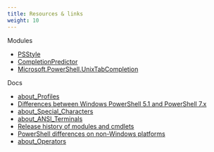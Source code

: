 ```yaml
---
title: Resources & links
weight: 10
---
```

<!-- markdownlint-disable MD041 -->

Modules

- [PSStyle][10]
- [CompletionPredictor][08]
- [Microsoft.PowerShell.UnixTabCompletion][09]

Docs

- [about_Profiles][03]
- [Differences between Windows PowerShell 5.1 and PowerShell 7.x][06]
- [about_Special_Characters][04]
- [about_ANSI_Terminals][01]
- [Release history of modules and cmdlets][05]
- [PowerShell differences on non-Windows platforms][07]
- [about_Operators][02]

<!-- link references -->
[01]: https://learn.microsoft.com/powershell/module/microsoft.powershell.core/about/about_ansi_terminals
[02]: https://learn.microsoft.com/powershell/module/microsoft.powershell.core/about/about_operators
[03]: https://learn.microsoft.com/powershell/module/microsoft.powershell.core/about/about_profiles
[04]: https://learn.microsoft.com/powershell/module/microsoft.powershell.core/about/about_special_characters
[05]: https://learn.microsoft.com/powershell/scripting/whats-new/cmdlet-versions
[06]: https://learn.microsoft.com/powershell/scripting/whats-new/differences-from-windows-powershell
[07]: https://learn.microsoft.com/powershell/scripting/whats-new/unix-support
[08]: https://www.powershellgallery.com/packages/CompletionPredictor/
[09]: https://www.powershellgallery.com/packages/Microsoft.PowerShell.UnixTabCompletion/
[10]: https://www.powershellgallery.com/packages/PSStyle/
